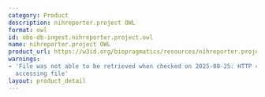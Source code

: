 ```yaml
---
category: Product
description: nihreporter.project OWL
format: owl
id: obo-db-ingest.nihreporter.project.owl
name: nihreporter.project OWL
product_url: https://w3id.org/biopragmatics/resources/nihreporter.project/nihreporter.project.owl
warnings:
- 'File was not able to be retrieved when checked on 2025-08-25: HTTP 404 error when
  accessing file'
layout: product_detail
---
```

